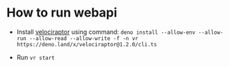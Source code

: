 # How to run webapi

- Install [velociraptor](https://deno.land/x/velociraptor@1.2.0) using command:
  `deno install --allow-env --allow-run --allow-read --allow-write -f -n vr https://deno.land/x/velociraptor@1.2.0/cli.ts`

- Run `vr start`
